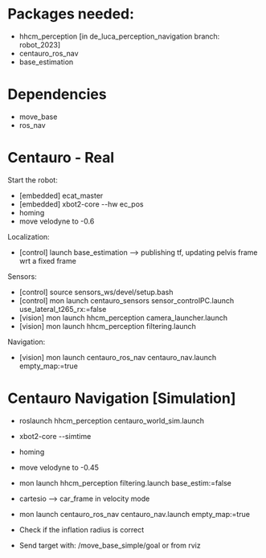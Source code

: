 # Packages needed:
- hhcm_perception [in de_luca_perception_navigation branch: robot_2023]
- centauro_ros_nav
- base_estimation

# Dependencies
- move_base
- ros_nav

# Centauro - Real

Start the robot:
- [embedded] ecat_master
- [embedded] xbot2-core --hw ec_pos
- homing
- move velodyne to -0.6

Localization:
- [control] launch base_estimation --> publishing tf, updating pelvis frame wrt a fixed frame

Sensors:
- [control] source sensors_ws/devel/setup.bash
- [control] mon launch centauro_sensors sensor_controlPC.launch use_lateral_t265_rx:=false
- [vision] mon launch hhcm_perception camera_launcher.launch
- [vision] mon launch hhcm_perception filtering.launch

Navigation:
- [vision] mon launch centauro_ros_nav centauro_nav.launch empty_map:=true

# Centauro Navigation [Simulation]

- roslaunch hhcm_perception centauro_world_sim.launch
- xbot2-core --simtime
- homing
- move velodyne to -0.45
- mon launch hhcm_perception filtering.launch base_estim:=false
- cartesio --> car_frame in velocity mode


- mon launch centauro_ros_nav centauro_nav.launch empty_map:=true
- Check if the inflation radius is correct
- Send target with: /move_base_simple/goal or from rviz

